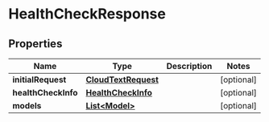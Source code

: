 

# HealthCheckResponse


## Properties

| Name | Type | Description | Notes |
|------------ | ------------- | ------------- | -------------|
|**initialRequest** | [**CloudTextRequest**](CloudTextRequest.md) |  |  [optional] |
|**healthCheckInfo** | [**HealthCheckInfo**](HealthCheckInfo.md) |  |  [optional] |
|**models** | [**List&lt;Model&gt;**](Model.md) |  |  [optional] |



